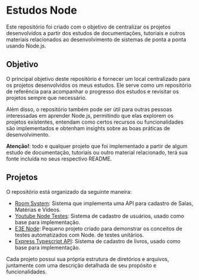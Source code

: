 # Estudos Node

Este repositório foi criado com o objetivo de centralizar os projetos desenvolvidos a partir dos estudos de documentações, 
tutoriais e outros materiais relacionados ao desenvolvimento de sistemas de ponta a ponta usando Node.js.

## Objetivo

O principal objetivo deste repositório é fornecer um local centralizado para os projetos desenvolvidos os meus estudos.
Ele serve como um repositório de referência para acompanhar o progresso dos estudos e revisitar os projetos sempre que necessário.

Além disso, o repositório também pode ser útil para outras pessoas interessadas em aprender Node.js,
permitindo que elas explorem os projetos existentes, entendam como certos recursos ou funcionalidades são implementados e obtenham insights sobre as boas práticas de desenvolvimento.

**Atenção!**: todo e qualquer projeto que foi implementado a partir de algum estudo de documentação, 
tutoriais ou outro material relacionado, terá sua fonte incluída no seus respectivo README.


## Projetos

O repositório está organizado da seguinte maneira:


- [Room System](./tutorials/room-system): Sistema que implementa uma API para cadastro de Salas, Matérias e Vídeos.
- [Youtube Node Testes](./rocketseat/youtube-node-testes): Sistema de cadastro de usuários, usado como base para implementação.
- [E3E Node](./rocketseat/e2enode): Pequeno projeto criado para demonstrar os conceitos de testes automatizados com Node.
de testes unitários.
- [Express Typescript API](./tutorials/express-typescript-api): Sistema de cadastro de livros, usado como base para implementação.


Cada projeto possui sua própria estrutura de diretórios e arquivos, juntamente com uma descrição detalhada de seu propósito e funcionalidades.
